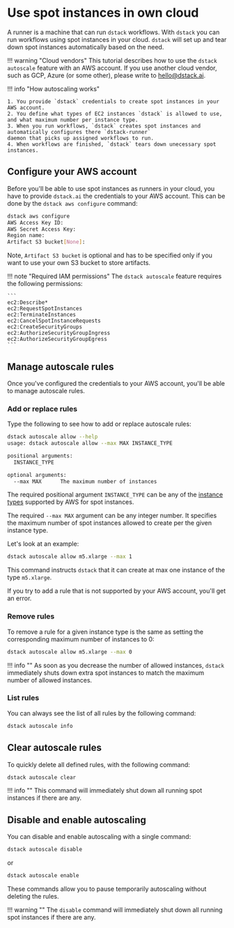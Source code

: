 # Use spot instances in own cloud

A runner is a machine that can run `dstack` workflows. With `dstack` you can run workflows using spot instances 
in your cloud. `dstack` will set up and tear down spot instances automatically based on the need.


!!! warning "Cloud vendors"
    This tutorial describes how to use the `dstack autoscale` feature with an AWS account. 
    If you use another cloud vendor, such as GCP, Azure (or some other), please write to 
    [hello@dstack.ai](mailto:hello@dstack.ai).

!!! info "How autoscaling works"

    1. You provide `dstack` credentials to create spot instances in your AWS account.
    2. You define what types of EC2 instances `dstack` is allowed to use, and what maximum number per instance type.
    3. When you run workflows, `dstack` creates spot instances and automatically configures there `dstack-runner` 
    daemon that picks up assigned workflows to run.
    4. When workflows are finished, `dstack` tears down unecessary spot instances.

## Configure your AWS account

Before you'll be able to use spot instances as runners in your cloud, you have to provide `dstack.ai` the credentials
to your AWS account. This can be done by the `dstack aws configure` command:

```bash
dstack aws configure
AWS Access Key ID:  
AWS Secret Access Key: 
Region name:
Artifact S3 bucket[None]: 
```

Note, `Artifact S3 bucket` is optional and has to be specified only if you want to use your own S3 bucket to store 
artifacts.

!!! note "Required IAM permissions"
    The `dstack autoscale` feature requires the following permissions:

    ```
    ec2:Describe*
    ec2:RequestSpotInstances
    ec2:TerminateInstances
    ec2:CancelSpotInstanceRequests
    ec2:CreateSecurityGroups
    ec2:AuthorizeSecurityGroupIngress
    ec2:AuthorizeSecurityGroupEgress
    ```

## Manage autoscale rules

Once you've configured the credentials to your AWS account, you'll be able to manage autoscale rules.

### Add or replace rules

Type the following to see how to add or replace autoscale rules:

```bash
dstack autoscale allow --help
usage: dstack autoscale allow --max MAX INSTANCE_TYPE

positional arguments:
  INSTANCE_TYPE

optional arguments:
  --max MAX      The maximum number of instances
```

The required positional argument `INSTANCE_TYPE` can be any of the [instance types](https://aws.amazon.com/ec2/instance-types/)
supported by AWS for spot instances.

The required `--max MAX` argument can be any integer number. It specifies the maximum number of spot instances
allowed to create per the given instance type.

Let's look at an example:

```bash
dstack autoscale allow m5.xlarge --max 1
```

This command instructs `dstack` that it can create at max one instance of the type `m5.xlarge`.

If you try to add a rule that is not supported by your AWS account, you'll get an error.

### Remove rules

To remove a rule for a given instance type is the same as setting the corresponding maximum number of instances to 0:

```bash
dstack autoscale allow m5.xlarge --max 0
```

!!! info "" 
    As soon as you decrease the number of allowed instances, `dstack` immediately shuts down extra spot instances to match
    the maximum number of allowed instances.

### List rules

You can always see the list of all rules by the following command:

```bash
dstack autoscale info
```

## Clear autoscale rules

To quickly delete all defined rules, with the following command:

```bash
dstack autoscale clear
```

!!! info ""
    This command will immediately shut down all running spot instances if there are any.

## Disable and enable autoscaling

You can disable and enable autoscaling with a single command:

```bash
dstack autoscale disable
```

or 

```bash
dstack autoscale enable
```

These commands allow you to pause temporarily autoscaling without deleting the rules.

!!! warning ""
    The `disable` command will immediately shut down all running spot instances if there are any.